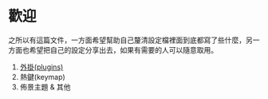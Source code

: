 # 歡迎

之所以有這篇文件，一方面希望幫助自己釐清設定檔裡面到底都寫了些什麼，另一方面也希望把自己的設定分享出去，如果有需要的人可以隨意取用。

1. [外掛(plugins)](https://github.com/nkj20932/.vim/blob/master/document/plugins.md)
2. 熱鍵(keymap)
3. 佈景主題 & 其他
